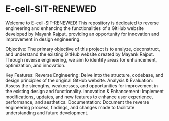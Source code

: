 # E-cell-SIT-RENEWED
Welcome to E-cell-SIT-RENEWED! This repository is dedicated to reverse engineering and enhancing the functionalities of a GitHub website developed by Mayank Rajput, providing an opportunity for innovation and improvement in design engineering.  
 
Objective:  The primary objective of this project is to analyze, deconstruct, and understand the existing GitHub website created by Mayank Rajput. Through reverse engineering, we aim to identify areas for enhancement, optimization, and innovation.  
 
Key Features: 
Reverse Engineering: Delve into the structure, codebase, and design principles of the original GitHub website. 
Analysis & Evaluation: Assess the strengths, weaknesses, and opportunities for improvement in the existing design and functionality. 
Innovation & Enhancement: Implement modifications, updates, and new features to enhance user experience, performance, and aesthetics. 
Documentation: Document the reverse engineering process, findings, and changes made to facilitate understanding and future development.
